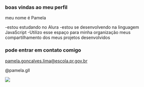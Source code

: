 ### boas vindas ao meu perfil

meu nome é Pamela

-estou estudando no Alura
-estou se desenvolvendo na linguagem JavaScript
-Utilizo esse espaço para minha organização meus compartilhamento dos meus projetos desenvolvidos

### pode entrar em contato comigo 

pamela.goncalves.lima@escola.pr.gov.br

@pamela.gll

![](https://media.tenor.com/qYHJwCgTZcUAAAAd/owo-cat.gif)



